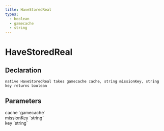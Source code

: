 ```yaml
---
title: HaveStoredReal
types:
  - boolean
  - gamecache
  - string
---
```


# HaveStoredReal

## Declaration

```
native HaveStoredReal takes gamecache cache, string missionKey, string key returns boolean
```

## Parameters
<dl>
  <dt>cache `gamecache`</dt>
  <dd></dd>

  <dt>missionKey `string`</dt>
  <dd></dd>

  <dt>key `string`</dt>
  <dd></dd>
</dl>